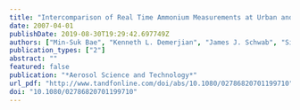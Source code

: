 ```yaml
---
title: "Intercomparison of Real Time Ammonium Measurements at Urban and Rural Locations in New York"
date: 2007-04-01
publishDate: 2019-08-30T19:29:42.697749Z
authors: ["Min-Suk Bae", "Kenneth L. Demerjian", "James J. Schwab", "Silke Weimer", "Jian Hou", "Xianliang Zhou", "Kevin Rhoads", "Doug Orsini"]
publication_types: ["2"]
abstract: ""
featured: false
publication: "*Aerosol Science and Technology*"
url_pdf: "http://www.tandfonline.com/doi/abs/10.1080/02786820701199710"
doi: "10.1080/02786820701199710"
---
```


